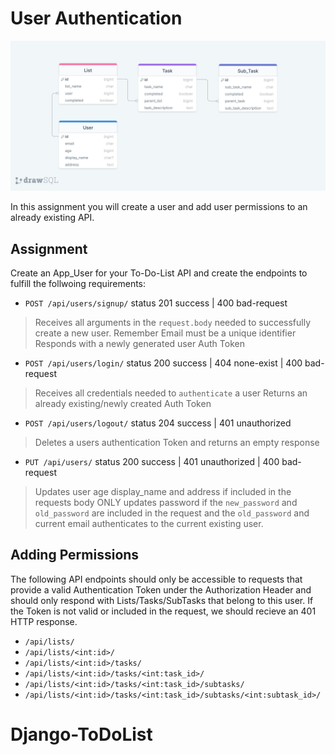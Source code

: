 # User Authentication

![Alt Text](./sources/user-list.png)

In this assignment you will create a user and add user permissions to an already existing API.

## Assignment

Create an App_User for your To-Do-List API and create the endpoints to fulfill the follwoing requirements:

- `POST /api/users/signup/` status 201 success | 400 bad-request

> Receives all arguments in the `request.body` needed to successfully create a new user. Remember Email must be a unique identifier
> Responds with a newly generated user Auth Token

- `POST /api/users/login/` status 200 success | 404 none-exist | 400 bad-request

> Receives all credentials needed to `authenticate` a user
> Returns an already existing/newly created Auth Token

- `POST /api/users/logout/` status 204 success | 401 unauthorized

> Deletes a users authentication Token and returns an empty response

- `PUT /api/users/` status 200 success | 401 unauthorized | 400 bad-request

> Updates user age display_name and address if included in the requests body
> ONLY updates password if the `new_password` and `old_password` are included in the request and the `old_password` and current email authenticates to the current existing user.

## Adding Permissions

The following API endpoints should only be accessible to requests that provide a valid Authentication Token under the Authorization Header and should only respond with Lists/Tasks/SubTasks that belong to this user. If the Token is not valid or included in the request, we should recieve an 401 HTTP response.

- `/api/lists/`
- `/api/lists/<int:id>/`
- `/api/lists/<int:id>/tasks/`
- `/api/lists/<int:id>/tasks/<int:task_id>/`
- `/api/lists/<int:id>/tasks/<int:task_id>/subtasks/`
- `/api/lists/<int:id>/tasks/<int:task_id>/subtasks/<int:subtask_id>/`  
# Django-ToDoList
